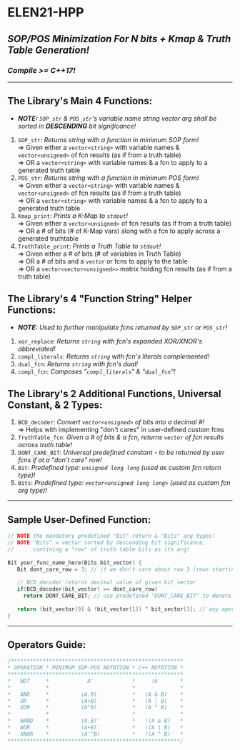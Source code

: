 # ELEN21-HPP
## _SOP/POS Minimization For N bits + Kmap &amp; Truth Table Generation!_
### _Compile >= C++17!_
----------------------

## The Library's Main 4 Functions:
* ***NOTE:** `SOP_str` & `POS_str`'s variable name string vector arg shall be sorted in __DESCENDING__ bit significance!*
1) `SOP_str`: _Returns string with a function in minimum SOP form!_</br>
              => Given either a `vector<string>` with variable names & `vector<unsigned>` of fcn results (as if from a truth table)</br>
              => OR a `vector<string>` with variable names & a fcn to apply to a generated truth table
2) `POS_str`: _Returns string with a function in minimum POS form!_</br>
              => Given either a `vector<string>` with variable names & `vector<unsigned>` of fcn results (as if from a truth table)</br>
              => OR a `vector<string>` with variable names & a fcn to apply to a generated truth table
3) `Kmap_print`: _Prints a K-Map to `stdout`!_</br>
              => Given either a `vector<unsigned>` of fcn results (as if from a truth table)</br>
              => OR a # of bits (# of K-Map vars) along with a fcn to apply across a generated truthtable
4) `TruthTable_print`: _Prints a Truth Table to `stdout`!_</br>
              => Given either a # of bits (# of variables in Truth Table)</br>
              => OR a # of bits and a `vector` or fcns to apply to the table</br>
              => OR a `vector<vector<unsigned>>` matrix holding fcn results (as if from a truth table)

## The Library's 4 "Function String" Helper Functions:
* ***NOTE:** Used to further manipulate fcns returned by `SOP_str` or `POS_str`!*
1) `xor_replace`:    _Returns `string` with fcn's expanded XOR/XNOR's abbreviated!_</br>
2) `compl_literals`: _Returns `string` with fcn's literals complemented!_</br>
3) `dual_fcn`:       _Returns `string` with fcn's dual!_</br>
4) `compl_fcn`:      _Composes "`compl_literals`" & "`dual_fcn`"!_

## The Library's 2 Additional Functions, Universal Constant, & 2 Types:
1) `BCD_decoder`: _Convert `vector<unsigned>` of bits into a decimal #!_</br>
   => Helps with implementing "don't cares" in user-defined custom fcns
2) `TruthTable_fcn`: _Given a # of bits & a fcn, returns `vector` of fcn results across truth table!_
3) `DONT_CARE_BIT`: _Universal predefined constant - to be returned by user fcns if at a "don't care" row!_
4) `Bit`: _Predefined type: `unsigned long long` (used as custom fcn return type)!_
5) `Bits`: _Predefined type: `vector<unsigned long long>` (used as custom fcn arg type)!_

-------------
## Sample User-Defined Function:
```c++
// NOTE the mandatory predefined "Bit" return & "Bits" arg types!
// NOTE "Bits" = vector sorted by descending bit significance, 
//      contining a "row" of truth table bits as its arg!
 
Bit your_func_name_here(Bits bit_vector) { 
   Bit dont_care_row = 3; // if we don't care about row 3 (rows starting from 0)
   
   // BCD_decoder returns decimal value of given bit vector
   if(BCD_decoder(bit_vector) == dont_care_row) 
     return DONT_CARE_BIT; // use predefined "DONT_CARE_BIT" to denote don't cares
     
   return (bit_vector[0] & !bit_vector[1]) ^ bit_vector[3]; // any operation
}
```

-----------
## Operators Guide:
```c++
/******************************************************
* OPERATION * MINIMUM SOP-POS NOTATION * C++ NOTATION *
*******************************************************
*   NOT     *            A'            *     !A       *
*           *                          *              *
*   AND     *          (A.B)           *   (A & B)    *
*   OR      *          (A+B)           *   (A | B)    *
*   XOR     *          (A^B)           *   (A ^ B)    *
*           *                          *              *
*   NAND    *          (A.B)'          *   !(A & B)   *
*   NOR     *          (A+B)'          *   !(A | B)   *
*   XNOR    *          (A'^B)          *   !(A ^ B)   *
******************************************************/
```

